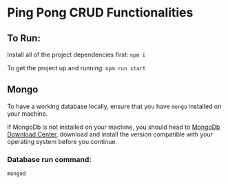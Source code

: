 # Ping Pong CRUD Functionalities

## To Run:
Install all of the project dependencies first:
 `npm i`

To get the project up and running:
`npm run start`

## Mongo
To have a working database locally, ensure that you have `mongo` installed on your machine.

If MongoDb is not installed on your machine, you should head to [MongoDb Download Center](https://www.mongodb.com/download-center/community), download and install the version compatible with your operating system before you continue.


### Database run command:
`mongod`